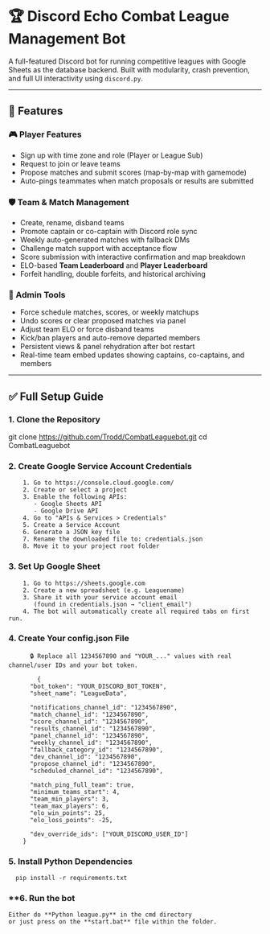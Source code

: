 # 🏆 Discord Echo Combat League Management Bot

A full-featured Discord bot for running competitive leagues with Google Sheets as the database backend. Built with modularity, crash prevention, and full UI interactivity using `discord.py`.

---

## 📌 Features

### 🎮 Player Features
- Sign up with time zone and role (Player or League Sub)
- Request to join or leave teams
- Propose matches and submit scores (map-by-map with gamemode)
- Auto-pings teammates when match proposals or results are submitted

### 🛡️ Team & Match Management
- Create, rename, disband teams
- Promote captain or co-captain with Discord role sync
- Weekly auto-generated matches with fallback DMs
- Challenge match support with acceptance flow
- Score submission with interactive confirmation and map breakdown
- ELO-based **Team Leaderboard** and **Player Leaderboard**
- Forfeit handling, double forfeits, and historical archiving

### 🧰 Admin Tools
- Force schedule matches, scores, or weekly matchups
- Undo scores or clear proposed matches via panel
- Adjust team ELO or force disband teams
- Kick/ban players and auto-remove departed members
- Persistent views & panel rehydration after bot restart
- Real-time team embed updates showing captains, co-captains, and members

---

## ✅ Full Setup Guide

### 1. **Clone the Repository**

git clone https://github.com/Trodd/CombatLeaguebot.git
cd CombatLeaguebot

### 2. **Create Google Service Account Credentials**
        1. Go to https://console.cloud.google.com/
        2. Create or select a project
        3. Enable the following APIs:
           - Google Sheets API
           - Google Drive API
        4. Go to "APIs & Services > Credentials"
        5. Create a Service Account
        6. Generate a JSON key file
        7. Rename the downloaded file to: credentials.json
        8. Move it to your project root folder

### 3. **Set Up Google Sheet**
        1. Go to https://sheets.google.com
        2. Create a new spreadsheet (e.g. Leaguename)
        3. Share it with your service account email
           (found in credentials.json → "client_email")
        4. The bot will automatically create all required tabs on first run.

### 4. **Create Your config.json File**
          🔒 Replace all 1234567890 and "YOUR_..." values with real channel/user IDs and your bot token.

            {
          "bot_token": "YOUR_DISCORD_BOT_TOKEN",
          "sheet_name": "LeagueData",
        
          "notifications_channel_id": "1234567890",
          "match_channel_id": "1234567890",
          "score_channel_id": "1234567890",
          "results_channel_id": "1234567890",
          "panel_channel_id": "1234567890",
          "weekly_channel_id": "1234567890",
          "fallback_category_id": "1234567890",
          "dev_channel_id": "1234567890",
          "propose_channel_id": "1234567890",
          "scheduled_channel_id": "1234567890",
        
          "match_ping_full_team": true,
          "minimum_teams_start": 4,
          "team_min_players": 3,
          "team_max_players": 6,
          "elo_win_points": 25,
          "elo_loss_points": -25,
        
          "dev_override_ids": ["YOUR_DISCORD_USER_ID"]
        }

### **5. Install Python Dependencies**
      pip install -r requirements.txt

### **6. Run the bot
    Either do **Python league.py** in the cmd directory
    or just press on the **start.bat** file within the folder.


